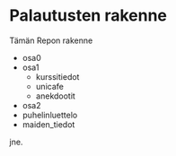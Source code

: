 # Palautusten rakenne

Tämän Repon rakenne

- osa0
- osa1
  - kurssitiedot
  - unicafe
  - anekdootit
- osa2
 - puhelinluettelo
  - maiden_tiedot

jne.